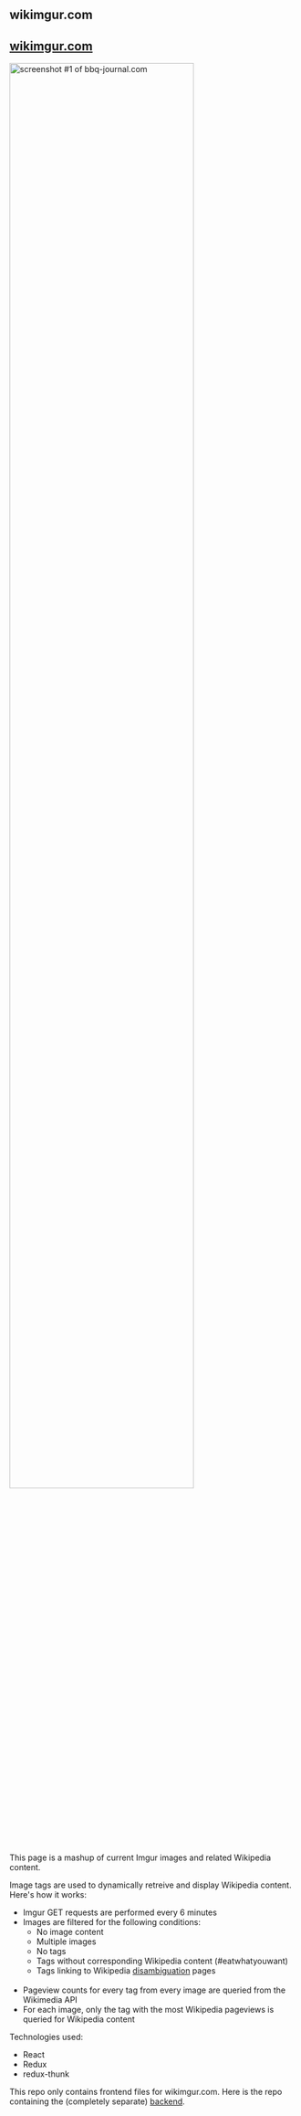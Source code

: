 <h2>wikimgur.com</h2>
<h2><a href="http://wikimgur.com">wikimgur.com</a></h2>

<img src="http://bensky.io/img/portfolio/carousel/wikimgur.jpg" alt="screenshot #1 of bbq-journal.com" width="80%" >

<p>This page is a mashup of current Imgur images and related Wikipedia content.</p> <p>Image tags are used to dynamically retreive and display Wikipedia content. Here's how it works:</p>
<ul>
  <li> Imgur GET requests are performed every 6 minutes </li>
  <li> Images are filtered for the following conditions:
    <ul>
      <li> No image content </li>
      <li> Multiple images </li>
      <li> No tags </li>
      <li> Tags without corresponding Wikipedia content (#eatwhatyouwant)</li>
      <li> Tags linking to Wikipedia <a href="https://en.wikipedia.org/wiki/Help:Disambiguation">disambiguation</a> pages</li>
    </ul>
    <br>
  <li> Pageview counts for every tag from every image are queried from the Wikimedia API </li>
  <li> For each image, only the tag with the most Wikipedia pageviews is queried for Wikipedia content</li>
</ul>
<p>Technologies used:</p>
<ul>
      <li> React </li>
      <li> Redux </li>
      <li> redux-thunk </li> 
</ul>


This repo only contains frontend files for wikimgur.com. Here is the repo containing the (completely separate) [backend](https://github.com/benskyio/wikimgur-backend).
